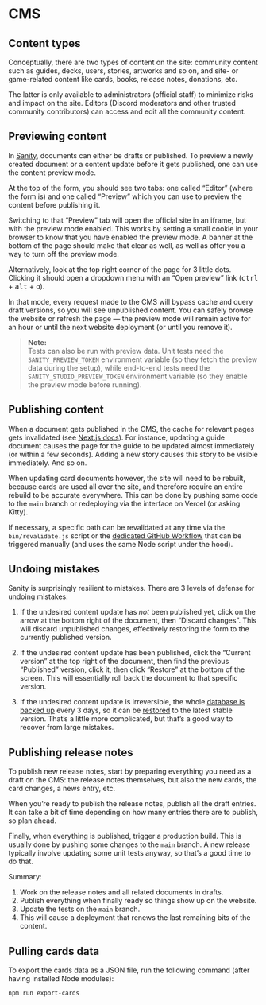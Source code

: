 # CMS

## Content types

Conceptually, there are two types of content on the site: community content such as guides, decks, users, stories, artworks and so on, and site- or game-related content like cards, books, release notes, donations, etc.

The latter is only available to administrators (official staff) to minimize risks and impact on the site. Editors (Discord moderators and other trusted community contributors) can access and edit all the community content.

## Previewing content

In [Sanity](https://www.sanity.io/), documents can either be drafts or published. To preview a newly created document or a content update before it gets published, one can use the content preview mode.

At the top of the form, you should see two tabs: one called “Editor” (where the form is) and one called “Preview” which you can use to preview the content before publishing it.

Switching to that “Preview” tab will open the official site in an iframe, but with the preview mode enabled. This works by setting a small cookie in your browser to know that you have enabled the preview mode. A banner at the bottom of the page should make that clear as well, as well as offer you a way to turn off the preview mode.

Alternatively, look at the top right corner of the page for 3 little dots. Clicking it should open a dropdown menu with an “Open preview” link (<kbd>ctrl</kbd> + <kbd>alt</kbd> + <kbd>o</kbd>).

In that mode, every request made to the CMS will bypass cache and query draft versions, so you will see unpublished content. You can safely browse the website or refresh the page — the preview mode will remain active for an hour or until the next website deployment (or until you remove it).

> **Note:**  
> Tests can also be run with preview data. Unit tests need the `SANITY_PREVIEW_TOKEN` environment variable (so they fetch the preview data during the setup), while end-to-end tests need the `SANITY_STUDIO_PREVIEW_TOKEN` environment variable (so they enable the preview mode before running).

## Publishing content

When a document gets published in the CMS, the cache for relevant pages gets invalidated (see [Next.js docs](https://nextjs.org/docs/basic-features/data-fetching/incremental-static-regeneration#on-demand-revalidation-beta)). For instance, updating a guide document causes the page for the guide to be updated almost immediately (or within a few seconds). Adding a new story causes this story to be visible immediately. And so on.

When updating card documents however, the site will need to be rebuilt, because cards are used all over the site, and therefore require an entire rebuild to be accurate everywhere. This can be done by pushing some code to the `main` branch or redeploying via the interface on Vercel (or asking Kitty).

If necessary, a specific path can be revalidated at any time via the `bin/revalidate.js` script or the [dedicated GitHub Workflow](https://github.com/Stormbound-Games/stormbound-kitty/actions/workflows/revalidate.yml) that can be triggered manually (and uses the same Node script under the hood).

## Undoing mistakes

Sanity is surprisingly resilient to mistakes. There are 3 levels of defense for undoing mistakes:

1. If the undesired content update has _not_ been published yet, click on the arrow at the bottom right of the document, then “Discard changes”. This will discard unpublished changes, effectively restoring the form to the currently published version.

2. If the undesired content update has been published, click the “Current version” at the top right of the document, then find the previous “Published” version, click it, then click “Restore” at the bottom of the screen. This will essentially roll back the document to that specific version.

3. If the undesired content update is irreversible, the whole [database is backed up](./WORKFLOWS.md#backupyml) every 3 days, so it can be [restored](https://www.sanity.io/docs/importing-data) to the latest stable version. That’s a little more complicated, but that’s a good way to recover from large mistakes.

## Publishing release notes

To publish new release notes, start by preparing everything you need as a draft on the CMS: the release notes themselves, but also the new cards, the card changes, a news entry, etc.

When you’re ready to publish the release notes, publish all the draft entries. It can take a bit of time depending on how many entries there are to publish, so plan ahead.

Finally, when everything is published, trigger a production build. This is usually done by pushing some changes to the `main` branch. A new release typically involve updating some unit tests anyway, so that’s a good time to do that.

Summary:

1. Work on the release notes and all related documents in drafts.
2. Publish everything when finally ready so things show up on the website.
3. Update the tests on the `main` branch.
4. This will cause a deployment that renews the last remaining bits of the content.

## Pulling cards data

To export the cards data as a JSON file, run the following command (after having installed Node modules):

```
npm run export-cards
```
